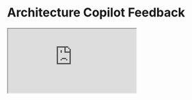 # Architecture Copilot Feedback

<iframe
  class="responsive-iframe architectureCopilotFeedback-form"
  src="https://docs.google.com/forms/d/e/1FAIpQLSdHI0Lcyp8tQvfhki8-1L50-xT4asXPB-PcZGgv5SWpRhLeOQ/viewform?embedded=true">
  Loading…
</iframe>
